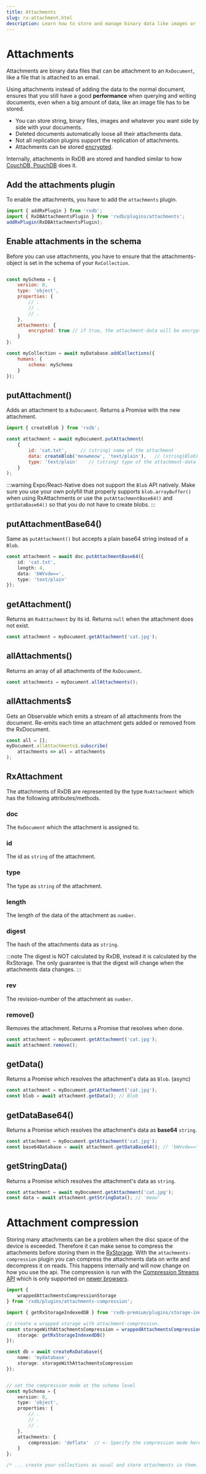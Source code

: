 ```yaml
---
title: Attachments
slug: rx-attachment.html
description: Learn how to store and manage binary data like images or files in RxDB using attachments. Discover features, performance benefits, encryption, compression, and usage examples with code.
---
```


# Attachments

Attachments are binary data files that can be attachment to an `RxDocument`, like a file that is attached to an email.

Using attachments instead of adding the data to the normal document, ensures that you still have a good **performance** when querying and writing documents, even when a big amount of data, like an image file has to be stored.

- You can store string, binary files, images and whatever you want side by side with your documents.
- Deleted documents automatically loose all their attachments data.
- Not all replication plugins support the replication of attachments.
- Attachments can be stored [encrypted](./encryption.md).

Internally, attachments in RxDB are stored and handled similar to how [CouchDB, PouchDB](https://pouchdb.com/guides/attachments.html#how-attachments-are-stored) does it.


## Add the attachments plugin

To enable the attachments, you have to add the `attachments` plugin.

```ts
import { addRxPlugin } from 'rxdb';
import { RxDBAttachmentsPlugin } from 'rxdb/plugins/attachments';
addRxPlugin(RxDBAttachmentsPlugin);
```


## Enable attachments in the schema

Before you can use attachments, you have to ensure that the attachments-object is set in the schema of your `RxCollection`.

```javascript

const mySchema = {
    version: 0,
    type: 'object',
    properties: {
        // .
        // .
        // .
    },
    attachments: {
        encrypted: true // if true, the attachment-data will be encrypted with the db-password
    }
};

const myCollection = await myDatabase.addCollections({
    humans: {
        schema: mySchema
    }
});
```

## putAttachment()

Adds an attachment to a `RxDocument`. Returns a Promise with the new attachment.

```javascript
import { createBlob } from 'rxdb';

const attachment = await myDocument.putAttachment(
    {
        id: 'cat.txt',     // (string) name of the attachment
        data: createBlob('meowmeow', 'text/plain'),   // (string|Blob) data of the attachment
        type: 'text/plain'    // (string) type of the attachment-data like 'image/jpeg'
    }
);
```

:::warning
Expo/React-Native does not support the `Blob` API natively. Make sure you use your own polyfill that properly supports `blob.arrayBuffer()` when using RxAttachments or use the `putAttachmentBase64()` and `getDataBase64()` so that you do not have to create blobs.
:::

## putAttachmentBase64()

Same as `putAttachment()` but accepts a plain base64 string instead of a `Blob`.

```ts
const attachment = await doc.putAttachmentBase64({
    id: 'cat.txt',
    length: 4,
    data: 'bWVvdw==',
    type: 'text/plain'
});
```


## getAttachment()

Returns an `RxAttachment` by its id. Returns `null` when the attachment does not exist.

```javascript
const attachment = myDocument.getAttachment('cat.jpg');
```

## allAttachments()

Returns an array of all attachments of the `RxDocument`.

```javascript
const attachments = myDocument.allAttachments();
```

## allAttachments$

Gets an Observable which emits a stream of all attachments from the document. Re-emits each time an attachment gets added or removed from the RxDocument.

```javascript
const all = [];
myDocument.allAttachments$.subscribe(
    attachments => all = attachments
);
```

## RxAttachment

The attachments of RxDB are represented by the type `RxAttachment` which has the following attributes/methods.

### doc

The `RxDocument` which the attachment is assigned to.

### id

The id as `string` of the attachment.

### type

The type as `string` of the attachment.

### length

The length of the data of the attachment as `number`.

### digest

The hash of the attachments data as `string`.

:::note
The digest is NOT calculated by RxDB, instead it is calculated by the RxStorage. The only guarantee is that the digest will change when the attachments data changes.
:::

### rev

The revision-number of the attachment as `number`.

### remove()

Removes the attachment. Returns a Promise that resolves when done.

```javascript
const attachment = myDocument.getAttachment('cat.jpg');
await attachment.remove();
```

## getData()

Returns a Promise which resolves the attachment's data as `Blob`. (async)

```javascript
const attachment = myDocument.getAttachment('cat.jpg');
const blob = await attachment.getData(); // Blob
```

## getDataBase64()

Returns a Promise which resolves the attachment's data as **base64** `string`.

```javascript
const attachment = myDocument.getAttachment('cat.jpg');
const base64Database = await attachment.getDataBase64(); // 'bWVvdw=='
```

## getStringData()

Returns a Promise which resolves the attachment's data as `string`.

```javascript
const attachment = await myDocument.getAttachment('cat.jpg');
const data = await attachment.getStringData(); // 'meow'
```




# Attachment compression

Storing many attachments can be a problem when the disc space of the device is exceeded.
Therefore it can make sense to compress the attachments before storing them in the [RxStorage](./rx-storage.md).
With the `attachments-compression` plugin you can compress the attachments data on write and decompress it on reads.
This happens internally and will now change on how you use the api. The compression is run with the [Compression Streams API](https://developer.mozilla.org/en-US/docs/Web/API/Compression_Streams_API) which is only supported on [newer browsers](https://caniuse.com/?search=compressionstream).

```ts
import {
    wrappedAttachmentsCompressionStorage
} from 'rxdb/plugins/attachments-compression';

import { getRxStorageIndexedDB } from 'rxdb-premium/plugins/storage-indexeddb';

// create a wrapped storage with attachment-compression.
const storageWithAttachmentsCompression = wrappedAttachmentsCompressionStorage({
    storage: getRxStorageIndexedDB()
});

const db = await createRxDatabase({
    name: 'mydatabase',
    storage: storageWithAttachmentsCompression
});


// set the compression mode at the schema level
const mySchema = {
    version: 0,
    type: 'object',
    properties: {
        // .
        // .
        // .
    },
    attachments: {
        compression: 'deflate'  // <- Specify the compression mode here. OneOf ['deflate', 'gzip']
    }
};

/* ... create your collections as usual and store attachments in them. */

```
